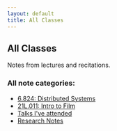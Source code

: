```yaml
---
layout: default
title: All Classes
---
```


## All Classes
  <p>
    Notes from lectures and recitations.
  </p>

### All note categories:
- [6.824: Distributed Systems]({{site.siteurl}}/pages/6824)
- [21L.011: Intro to Film]({{site.siteurl}}/pages/21L011)
- [Talks I've attended]({{site.siteurl}}/pages/talks)
- [Research Notes]({{site.siteurl}}/pages/UROP)
